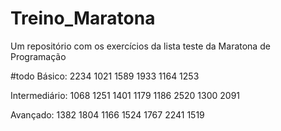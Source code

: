 # Treino_Maratona
Um repositório com os exercícios da lista teste da Maratona de Programação

#todo
Básico:
2234
1021
1589
1933
1164
1253

Intermediário:
1068
1251
1401
1179
1186
2520
1300
2091

Avançado:
1382
1804
1166
1524
1767
2241
1519

